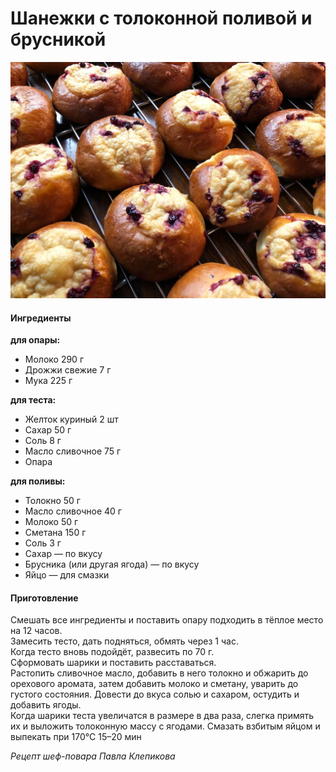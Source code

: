 # Шанежки с толоконной поливой и брусникой

![Шанежки с толоконной поливой и брусникой](../../pics/photo_2022-06-01_20-47-35.jpg)

#### Ингредиенты

**для опары:**

* Молоко 290 г
* Дрожжи свежие 7 г
* Мука 225 г

**для теста:**

* Желток куриный 2 шт
* Сахар 50 г
* Соль 8 г
* Масло сливочное 75 г
* Опара

**для поливы:**

* Толокно 50 г
* Масло сливочное 40 г
* Молоко 50 г
* Сметана 150 г
* Соль 3 г
* Сахар — по вкусу
* Брусника (или другая ягода) — по вкусу
* Яйцо — для смазки

#### Приготовление

Смешать  все  ингредиенты и поставить опару подходить в тёплое место на 12 часов.  
Замесить тесто, дать подняться, обмять через 1 час.  
Когда тесто вновь подойдёт, развесить по 70 г.  
Сформовать шарики и поставить  расставаться.  
Растопить сливочное масло, добавить в него толокно и обжарить до орехового аромата, затем добавить молоко и сметану, уварить до густого состояния. Довести до вкуса солью и сахаром, остудить и добавить ягоды.  
Когда шарики  теста  увеличатся в размере в два раза, слегка примять их и выложить толоконную массу с ягодами. Смазать взбитым яйцом и выпекать при 170°С 15–20 мин

*Рецепт шеф-повара Павла Клепикова*